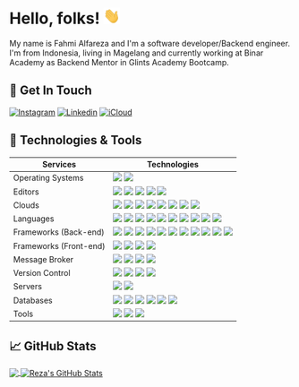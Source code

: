 # Hello, folks! <img src="wave.gif" width="30px">

My name is Fahmi Alfareza and I'm a software developer/Backend engineer. I'm from Indonesia, living in Magelang and currently working at Binar Academy as Backend Mentor in Glints Academy Bootcamp.

## 📝 Get In Touch

[![Instagram](https://img.shields.io/badge/instagram-%23E4405F.svg?&style=for-the-badge&logo=instagram&logoColor=white)][instagram]
[![Linkedin](https://img.shields.io/badge/linkedin-%230077B5.svg?&style=for-the-badge&logo=linkedin&logoColor=white)][linkedin]
[![iCloud](https://img.shields.io/badge/icloud-%23007aff.svg?&style=for-the-badge&logo=icloud&logoColor=white)][icloud]

## 🔧 Technologies & Tools

| Services               | Technologies                                                                                                                                                                                                                                                                                                                                                                                                                                                                                                                                                                                                                                                                                                                                                                                                                                                                                                                                                                                                                                                                                                                                                                                                              |
| ---------------------- | ------------------------------------------------------------------------------------------------------------------------------------------------------------------------------------------------------------------------------------------------------------------------------------------------------------------------------------------------------------------------------------------------------------------------------------------------------------------------------------------------------------------------------------------------------------------------------------------------------------------------------------------------------------------------------------------------------------------------------------------------------------------------------------------------------------------------------------------------------------------------------------------------------------------------------------------------------------------------------------------------------------------------------------------------------------------------------------------------------------------------------------------------------------------------------------------------------------------------- |
| Operating Systems      | ![](https://img.shields.io/badge/macOS%20-%23111111.svg?&style=for-the-badge&logo=macOS&logoColor=white) ![](https://img.shields.io/badge/linux%20-%23333333.svg?&style=for-the-badge&logo=linux&logoColor=white)                                                                                                                                                                                                                                                                                                                                                                                                                                                                                                                                                                                                                                                                                                                                                                                                                                                                                                                                                                                                         |
| Editors                | ![](https://img.shields.io/badge/vscode%20-%230078d7.svg?&style=for-the-badge&logo=visualstudiocode&logoColor=white) ![](https://img.shields.io/badge/intellij-%232671E5.svg?&style=for-the-badge&logo=intellij-idea&logoColor=white) ![](https://img.shields.io/badge/jupyter%20-%23f47a61.svg?&style=for-the-badge&logo=jupyter&logoColor=white) ![](https://img.shields.io/badge/xcode%20-%23007aff.svg?&style=for-the-badge&logo=xcode&logoColor=white) ![](https://img.shields.io/badge/android%20studio%20-%2359aa5a.svg?&style=for-the-badge&logo=android-studio&logoColor=white)                                                                                                                                                                                                                                                                                                                                                                                                                                                                                                                                                                                                                                  |
| Clouds                 | ![](https://img.shields.io/badge/AWS%20-%23FF9900.svg?&style=for-the-badge&logo=amazon-aws&logoColor=white) ![](https://img.shields.io/badge/Google%20Cloud%20-%234285F4.svg?&style=for-the-badge&logo=google-cloud&logoColor=white) ![](https://img.shields.io/badge/azure%20-%230072e6.svg?&style=for-the-badge&logo=microsoft-azure&logoColor=white) ![](https://img.shields.io/badge/Digital%20Ocean%20-%236599ee.svg?&style=for-the-badge&logo=digitalocean&logoColor=white) ![](https://img.shields.io/badge/cloudflare%20-%23FF9900.svg?&style=for-the-badge&logo=cloudflare&logoColor=white) ![](https://img.shields.io/badge/heroku%20-%23430098.svg?&style=for-the-badge&logo=heroku&logoColor=white) ![](https://img.shields.io/badge/Vercel%20-%23111111.svg?&style=for-the-badge&logo=vercel&logoColor=white) ![](https://img.shields.io/badge/netlify%20-%23FF2D20.svg?&style=for-the-badge&logo=netlify&logoColor=white)                                                                                                                                                                                                                                                                                   |
| Languages              | ![](https://img.shields.io/badge/javascript%20-%23323330.svg?&style=for-the-badge&logo=javascript&logoColor=%23F7DF1E) ![](https://img.shields.io/badge/typescript%20-%230072e6.svg?&style=for-the-badge&logo=typescript&logoColor=white) ![](https://img.shields.io/badge/php-%23777BB4.svg?&style=for-the-badge&logo=php&logoColor=white) ![](https://img.shields.io/badge/java-%233e93c0.svg?&style=for-the-badge&logo=java&logoColor=white) ![](https://img.shields.io/badge/python%20-%2314354C.svg?&style=for-the-badge&logo=python&logoColor=white) ![](https://img.shields.io/badge/go-%234285F4.svg?&style=for-the-badge&logo=go&logoColor=white) ![](https://img.shields.io/badge/solidity%20-%23333333.svg?&style=for-the-badge&logo=solidity&logoColor=white) ![](https://img.shields.io/badge/swift%20-%23de6134.svg?&style=for-the-badge&logo=swift&logoColor=white) ![](https://img.shields.io/badge/dart%20-%232682d4.svg?&style=for-the-badge&logo=dart&logoColor=white) ![](https://img.shields.io/badge/shell_script%20-%23121011.svg?&style=for-the-badge&logo=gnu-bash&logoColor=white)                                                                                                              |
| Frameworks (Back-end)  | ![](https://img.shields.io/badge/express-js%20-%23404d59.svg?&style=for-the-badge) ![](https://img.shields.io/badge/nestjs%20-%23FF2D20.svg?&style=for-the-badge&logo=nestjs&logoColor=white) ![](https://img.shields.io/badge/strapi%20-%233e93c0.svg?&style=for-the-badge&logo=strapi&logoColor=white) ![](https://img.shields.io/badge/spring%20boot%20-%2359aa5a.svg?&style=for-the-badge&logo=spring&logoColor=white) ![](https://img.shields.io/badge/spring%20cloud%20-%2359aa5a.svg?&style=for-the-badge&logo=spring&logoColor=white) ![](https://img.shields.io/badge/laravel%20-%23FF2D20.svg?&style=for-the-badge&logo=laravel&logoColor=white) ![](https://img.shields.io/badge/lumen%20-%23FF2D20.svg?&style=for-the-badge&logo=lumen&logoColor=white) ![](https://img.shields.io/badge/flask%20-%23111111.svg?&style=for-the-badge&logo=flask&logoColor=white) ![](https://img.shields.io/badge/web3%20-%23111111.svg?&style=for-the-badge&logo=ethereum&logoColor=white) ![](https://img.shields.io/badge/graphql%20-%23f47a61.svg?&style=for-the-badge&logo=graphql&logoColor=white) ![](https://img.shields.io/badge/Tensorflowjs%20-%23FF9900.svg?&style=for-the-badge&logo=tensorflow&logoColor=white) |
| Frameworks (Front-end) | ![](https://img.shields.io/badge/react%20-%233e93c0.svg?&style=for-the-badge&logo=react&logoColor=white) ![](https://img.shields.io/badge/next.js%20-%23111111.svg?&style=for-the-badge&logo=next.js&logoColor=white) ![](https://img.shields.io/badge/react%20native%20-%23049cec.svg?&style=for-the-badge&logo=react&logoColor=white) ![](https://img.shields.io/badge/electron%20-%23111111.svg?&style=for-the-badge&logo=electron&logoColor=white)                                                                                                                                                                                                                                                                                                                                                                                                                                                                                                                                                                                                                                                                                                                                                                    |
| Message Broker         | ![](https://img.shields.io/badge/nats%20-%233e93c0.svg?&style=for-the-badge&logo=nats&logoColor=white) ![](https://img.shields.io/badge/kafka%20-%23111111.svg?&style=for-the-badge&logo=apache-kafka&logoColor=white) ![](https://img.shields.io/badge/grpc%20-%2314354C.svg?&style=for-the-badge&logo=grpc&logoColor=white) ![](https://img.shields.io/badge/rabbitmq%20-%23F05033.svg?&style=for-the-badge&logo=rabbitmq&logoColor=white)                                                                                                                                                                                                                                                                                                                                                                                                                                                                                                                                                                                                                                                                                                                                                                              |
| Version Control        | ![](https://img.shields.io/badge/git%20-%23F05033.svg?&style=for-the-badge&logo=git&logoColor=white) ![](https://img.shields.io/badge/gitlab%20-%23181717.svg?&style=for-the-badge&logo=gitlab&logoColor=white) ![](https://img.shields.io/badge/github%20-%23121011.svg?&style=for-the-badge&logo=github&logoColor=white) ![](https://img.shields.io/badge/bitbucket%20-%23007aff.svg?&style=for-the-badge&logo=bitbucket&logoColor=white)                                                                                                                                                                                                                                                                                                                                                                                                                                                                                                                                                                                                                                                                                                                                                                               |
| Servers                | ![](https://img.shields.io/badge/apache%20-%23D42029.svg?&style=for-the-badge&logo=apache&logoColor=white) ![](https://img.shields.io/badge/nginx%20-%23009639.svg?&style=for-the-badge&logo=nginx&logoColor=white)                                                                                                                                                                                                                                                                                                                                                                                                                                                                                                                                                                                                                                                                                                                                                                                                                                                                                                                                                                                                       |
| Databases              | ![](https://img.shields.io/badge/mysql-%2300f.svg?&style=for-the-badge&logo=mysql&logoColor=white) ![](https://img.shields.io/badge/postgresql%20-%230072e6.svg?&style=for-the-badge&logo=postgresql&logoColor=white) ![](https://img.shields.io/badge/sqlite%20-%233e93c0.svg?&style=for-the-badge&logo=sqlite&logoColor=white) ![](https://img.shields.io/badge/mariadb%20-%2314354C.svg?&style=for-the-badge&logo=mariadb&logoColor=white) ![](https://img.shields.io/badge/MongoDB-%234ea94b.svg?&style=for-the-badge&logo=mongodb&logoColor=white) ![](https://img.shields.io/badge/redis-%23d13424.svg?&style=for-the-badge&logo=redis&logoColor=white)                                                                                                                                                                                                                                                                                                                                                                                                                                                                                                                                                             |
| Tools                  | ![](https://img.shields.io/badge/docker-%23049cec.svg?&style=for-the-badge&logo=docker&logoColor=white) ![](https://img.shields.io/badge/kubernetes-%230444bc.svg?&style=for-the-badge&logo=kubernetes&logoColor=white) ![](https://img.shields.io/badge/terraform-%232E71E5.svg?&style=for-the-badge&logo=terraform&logoColor=white)                                                                                                                                                                                                                                                                                                                                                                                                                                                                                                                                                                                                                                                                                                                                                                                                                                                                                     |

## &#x1f4c8; GitHub Stats

<a href="https://github.com/fahmialfareza/fahmialfareza">
  <img align="center" src="https://github-readme-stats.vercel.app/api/top-langs/?username=fahmialfareza&title_color=ffffff&text_color=c9cacc&icon_color=2bbc8a&bg_color=1d1f21&exclude_repo=things-bin-aws&hide=hcl,html,css,less,scss,jupyter%20notebook,blade,pug" />
</a>
<a href="https://github.com/fahmialfareza/fahmialfareza">
  <img align="center" src="https://github-readme-stats.vercel.app/api?username=fahmialfareza&show_icons=true&line_height=27&count_private=true&title_color=ffffff&text_color=c9cacc&icon_color=2bbc8a&bg_color=1d1f21" alt="Reza's GitHub Stats" />
</a>

[instagram]: https://instagram.com/fahmi_alfareza
[linkedin]: https://linkedin.com/in/fahmi-alfareza
[icloud]: mailto:fahmialfareza@icloud.com
